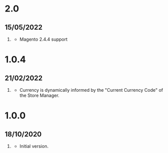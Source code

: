 # 2.0
## 15/05/2022
1. [](#new)
   * Magento 2.4.4 support
   
# 1.0.4
## 21/02/2022
1. [](#changed)
   * Currency is dynamically informed by the "Current Currency Code" of the Store Manager.
   
# 1.0.0
## 18/10/2020

1. [](#new)
   * Initial version.